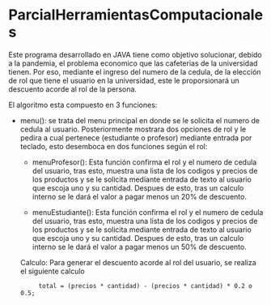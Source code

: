 # ParcialHerramientasComputacionales

Este programa desarrollado en JAVA tiene como objetivo solucionar, debido a la pandemia, el problema economico que las cafeterias de la universidad tienen. Por eso, mediante el ingreso del numero de la cedula, de la elección de rol que tiene el usuario en la universidad, este le proporsionará un descuento acorde al rol de la persona.

El algoritmo esta compuesto en 3 funciones:
- menu(): se trata del menu principal en donde se le solicita el numero de cedula al usuario. Posteriormente mostrara dos opciones de rol y le pedira a cual pertenece (estudiante o profesor) mediante entrada por teclado, esto desemboca en dos funciones según el rol:

   - menuProfesor(): Esta función confirma el rol y el numero de cedula del usuario, tras esto, muestra una lista de los codigos y precios de los productos y se le solicita mediante entrada de texto al usuario que escoja uno y su cantidad. Despues de esto, tras un calculo interno se le dará el valor a pagar menos un 20% de descuento.
   
  - menuEstudiante(): Esta función confirma el rol y el numero de cedula del usuario, tras esto, muestra una lista de los codigos y precios de los productos y se le solicita mediante entrada de texto al usuario que escoja uno y su cantidad. Despues de esto, tras un calculo interno se le dará el valor a pagar menos un 50% de descuento.
  
  Calculo: Para generar el descuento acorde al rol del usuario, se realiza el siguiente calculo
  
           total = (precios * cantidad) - (precios * cantidad) * 0.2 o 0.5;
  
   
   
   
   
   
